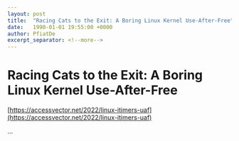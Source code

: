 ```yaml
---
layout: post
title:  "Racing Cats to the Exit: A Boring Linux Kernel Use-After-Free"
date:   1990-01-01 19:55:00 +0000
author: PfiatDe
excerpt_separator: <!--more-->
---
```


# Racing Cats to the Exit: A Boring Linux Kernel Use-After-Free
[https://accessvector.net/2022/linux-itimers-uaf](https://accessvector.net/2022/linux-itimers-uaf)

...
<!--more-->
